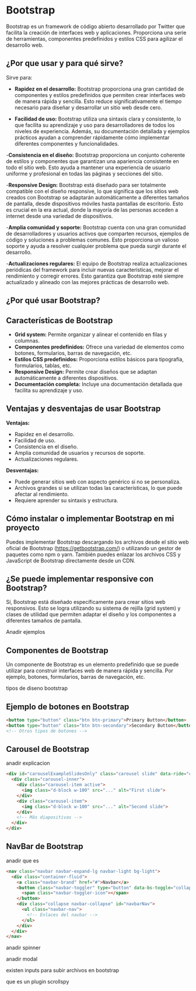 # Bootstrap

Bootstrap es un framework de código abierto desarrollado por Twitter que facilita la creación de interfaces web y aplicaciones. Proporciona una serie de herramientas, componentes predefinidos y estilos CSS para agilizar el desarrollo web.



## ¿Por que usar y para qué sirve?

Sirve para:

- **Rapidez en el desarrollo:** Bootstrap proporciona una gran cantidad de componentes y estilos predefinidos que permiten crear interfaces web de manera rápida y sencilla. Esto reduce significativamente el tiempo necesario para diseñar y desarrollar un sitio web desde cero.

- **Facilidad de uso:** Bootstrap utiliza una sintaxis clara y consistente, lo que facilita su aprendizaje y uso para desarrolladores de todos los niveles de experiencia. Además, su documentación detallada y ejemplos prácticos ayudan a comprender rápidamente cómo implementar diferentes componentes y funcionalidades.

-**Consistencia en el diseño:** Bootstrap proporciona un conjunto coherente de estilos y componentes que garantizan una apariencia consistente en todo el sitio web. Esto ayuda a mantener una experiencia de usuario uniforme y profesional en todas las páginas y secciones del sitio.

-**Responsive Design:** Bootstrap está diseñado para ser totalmente compatible con el diseño responsive, lo que significa que los sitios web creados con Bootstrap se adaptarán automáticamente a diferentes tamaños de pantalla, desde dispositivos móviles hasta pantallas de escritorio. Esto es crucial en la era actual, donde la mayoría de las personas acceden a internet desde una variedad de dispositivos.

-**Amplia comunidad y soporte:** Bootstrap cuenta con una gran comunidad de desarrolladores y usuarios activos que comparten recursos, ejemplos de código y soluciones a problemas comunes. Esto proporciona un valioso soporte y ayuda a resolver cualquier problema que pueda surgir durante el desarrollo.

-**Actualizaciones regulares:** El equipo de Bootstrap realiza actualizaciones periódicas del framework para incluir nuevas características, mejorar el rendimiento y corregir errores. Esto garantiza que Bootstrap esté siempre actualizado y alineado con las mejores prácticas de desarrollo web.

## ¿Por qué usar Bootstrap?

## Características de Bootstrap

- **Grid system:** Permite organizar y alinear el contenido en filas y columnas.
- **Componentes predefinidos:** Ofrece una variedad de elementos como botones, formularios, barras de navegación, etc.
- **Estilos CSS predefinidos:** Proporciona estilos básicos para tipografía, formularios, tablas, etc.
- **Responsive Design:** Permite crear diseños que se adaptan automáticamente a diferentes dispositivos.
- **Documentación completa:** Incluye una documentación detallada que facilita su aprendizaje y uso.

## Ventajas y desventajas de usar Bootstrap

**Ventajas:**
- Rapidez en el desarrollo.
- Facilidad de uso.
- Consistencia en el diseño.
- Amplia comunidad de usuarios y recursos de soporte.
- Actualizaciones regulares.

**Desventajas:**
- Puede generar sitios web con aspecto genérico si no se personaliza.
- Archivos grandes si se utilizan todas las características, lo que puede afectar al rendimiento.
- Requiere aprender su sintaxis y estructura.

## Cómo instalar o implementar Bootstrap en mi proyecto

Puedes implementar Bootstrap descargando los archivos desde el sitio web oficial de Bootstrap (https://getbootstrap.com/) o utilizando un gestor de paquetes como npm o yarn. También puedes enlazar los archivos CSS y JavaScript de Bootstrap directamente desde un CDN.

## ¿Se puede implementar responsive con Bootstrap?

Sí, Bootstrap está diseñado específicamente para crear sitios web responsivos. Esto se logra utilizando su sistema de rejilla (grid system) y clases de utilidad que permiten adaptar el diseño y los componentes a diferentes tamaños de pantalla.

Anadir ejemplos

## Componentes de Bootstrap

Un componente de Bootstrap es un elemento predefinido que se puede utilizar para construir interfaces web de manera rápida y sencilla. Por ejemplo, botones, formularios, barras de navegación, etc.

tipos de diseno bootstrap

## Ejemplo de botones en Bootstrap

```html
<button type="button" class="btn btn-primary">Primary Button</button>
<button type="button" class="btn btn-secondary">Secondary Button</button>
<!-- Otros tipos de botones -->
```
## Carousel de Bootstrap 
anadir explicacion
```html
<div id="carouselExampleSlidesOnly" class="carousel slide" data-ride="carousel">
  <div class="carousel-inner">
    <div class="carousel-item active">
      <img class="d-block w-100" src="..." alt="First slide">
    </div>
    <div class="carousel-item">
      <img class="d-block w-100" src="..." alt="Second slide">
    </div>
    <!-- Más diapositivas -->
  </div>
</div>
```
## NavBar de Bootstrap
anadir que es
```html
<nav class="navbar navbar-expand-lg navbar-light bg-light">
  <div class="container-fluid">
    <a class="navbar-brand" href="#">Navbar</a>
    <button class="navbar-toggler" type="button" data-bs-toggle="collapse" data-bs-target="#navbarNav" aria-controls="navbarNav" aria-expanded="false" aria-label="Toggle navigation">
      <span class="navbar-toggler-icon"></span>
    </button>
    <div class="collapse navbar-collapse" id="navbarNav">
      <ul class="navbar-nav">
        <!-- Enlaces del navbar -->
      </ul>
    </div>
  </div>
</nav>
```

anadir spinner

anadir modal

existen inputs para  subir archivos en bootstrap

que es un plugin scrollspy
